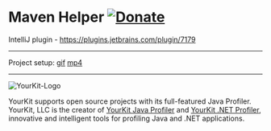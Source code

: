 Maven Helper  [![Donate][badge-paypal-img]][badge-paypal]
==================
IntelliJ plugin - https://plugins.jetbrains.com/plugin/7179 

---
Project setup: [gif](projectSetup.gif) [mp4](https://mega.nz/#!HupmEChL!zMlxvYjuR3qjnyZnHuvPn6E3BC2aU1VBX_vkB7_cEWs)

------
![YourKit-Logo](https://www.yourkit.com/images/yklogo.png)

YourKit supports open source projects with its full-featured Java Profiler.
YourKit, LLC is the creator of [YourKit Java Profiler](https://www.yourkit.com/java/profiler/)
and [YourKit .NET Profiler](https://www.yourkit.com/.net/profiler/),
innovative and intelligent tools for profiling Java and .NET applications.


[badge-paypal-img]:       https://img.shields.io/badge/donate-paypal-green.svg
[badge-paypal]:           https://www.paypal.me/VojtechKrasa
